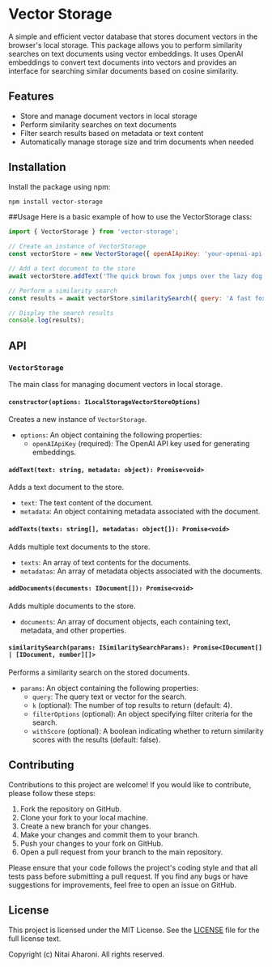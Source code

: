 # Vector Storage 

A simple and efficient vector database that stores document vectors in the browser's local storage. This package allows you to perform similarity searches on text documents using vector embeddings. It uses OpenAI embeddings to convert text documents into vectors and provides an interface for searching similar documents based on cosine similarity.

## Features

- Store and manage document vectors in local storage
- Perform similarity searches on text documents
- Filter search results based on metadata or text content
- Automatically manage storage size and trim documents when needed

## Installation

Install the package using npm:

```bash
npm install vector-storage
```

##Usage
Here is a basic example of how to use the VectorStorage class:

```javascript
import { VectorStorage } from 'vector-storage';

// Create an instance of VectorStorage
const vectorStore = new VectorStorage({ openAIApiKey: 'your-openai-api-key' });

// Add a text document to the store
await vectorStore.addText('The quick brown fox jumps over the lazy dog.', { category: 'example' });

// Perform a similarity search
const results = await vectorStore.similaritySearch({ query: 'A fast fox leaps over a sleepy hound.' });

// Display the search results
console.log(results);
```

## API

### `VectorStorage`

The main class for managing document vectors in local storage.

#### `constructor(options: ILocalStorageVectorStoreOptions)`

Creates a new instance of `VectorStorage`.

- `options`: An object containing the following properties:
  - `openAIApiKey` (required): The OpenAI API key used for generating embeddings.

#### `addText(text: string, metadata: object): Promise<void>`

Adds a text document to the store.

- `text`: The text content of the document.
- `metadata`: An object containing metadata associated with the document.

#### `addTexts(texts: string[], metadatas: object[]): Promise<void>`

Adds multiple text documents to the store.

- `texts`: An array of text contents for the documents.
- `metadatas`: An array of metadata objects associated with the documents.

#### `addDocuments(documents: IDocument[]): Promise<void>`

Adds multiple documents to the store.

- `documents`: An array of document objects, each containing text, metadata, and other properties.

#### `similaritySearch(params: ISimilaritySearchParams): Promise<IDocument[] | [IDocument, number][]>`

Performs a similarity search on the stored documents.

- `params`: An object containing the following properties:
  - `query`: The query text or vector for the search.
  - `k` (optional): The number of top results to return (default: 4).
  - `filterOptions` (optional): An object specifying filter criteria for the search.
  - `withScore` (optional): A boolean indicating whether to return similarity scores with the results (default: false).

## Contributing

Contributions to this project are welcome! If you would like to contribute, please follow these steps:

1. Fork the repository on GitHub.
2. Clone your fork to your local machine.
3. Create a new branch for your changes.
4. Make your changes and commit them to your branch.
5. Push your changes to your fork on GitHub.
6. Open a pull request from your branch to the main repository.

Please ensure that your code follows the project's coding style and that all tests pass before submitting a pull request. If you find any bugs or have suggestions for improvements, feel free to open an issue on GitHub.

## License

This project is licensed under the MIT License. See the [LICENSE](LICENSE) file for the full license text.

Copyright (c) Nitai Aharoni. All rights reserved.

